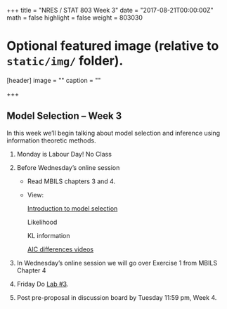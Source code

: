 +++
title = "NRES / STAT 803 Week 3"
date = "2017-08-21T00:00:00Z"
math = false
highlight = false
weight = 803030

# Optional featured image (relative to `static/img/` folder).
[header]
image = ""
caption = ""

+++

## Model Selection – Week 3

In this week we’ll begin talking about model selection and inference using information theoretic methods.

1. Monday is Labour Day! No Class

1. Before Wednesday’s online session

    * Read MBILS chapters 3 and 4.

    * View:

        [Introduction to model selection](https://youtu.be/Wx9PSamt_L4)

        Likelihood

        KL information

        [AIC differences videos](https://youtu.be/Qiz9i3PVQTU)

2. In Wednesday’s online session we will go over Exercise 1 from MBILS Chapter 4

3. Friday Do [Lab #3](lab_3/). 

4. Post pre-proposal in discussion board by Tuesday 11:59 pm, Week 4.
